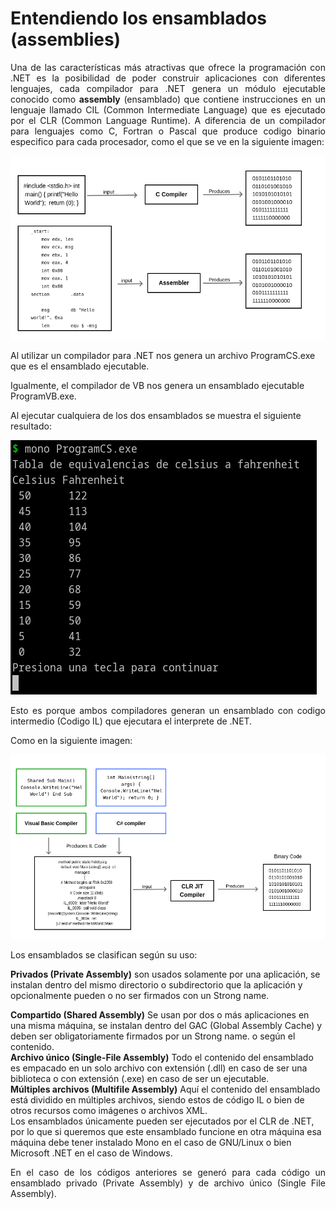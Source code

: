 # Entendiendo los ensamblados (assemblies)

<p align="justify">
Una de las características más atractivas que ofrece la programación con .NET es la posibilidad de poder construir aplicaciones con diferentes lenguajes, cada compilador para .NET genera un módulo ejecutable conocido como <b>assembly</b> (ensamblado) que contiene instrucciones en un lenguaje llamado CIL (Common Intermediate Language) que es ejecutado por el CLR (Common Language Runtime).
A diferencia de un compilador para lenguajes como C, Fortran o Pascal que produce codigo binario especifico para cada procesador, como el que se ve en la siguiente imagen:
</p>
<img src="compilation.png"/>
<p align="justify">

Al utilizar un compilador para .NET nos genera un archivo ProgramCS.exe que es el ensamblado ejecutable.

Igualmente, el compilador de VB nos genera un ensamblado ejecutable ProgramVB.exe.


Al ejecutar cualquiera de los dos ensamblados se muestra el siguiente resultado:
</p>
<img src="output.png">
<p align="justify">
Esto es porque ambos compiladores generan un ensamblado con codigo intermedio (Codigo IL) que ejecutara el interprete de .NET.

Como en la siguiente imagen:
</p>
<img src="compilationdotnet.png"/>
<p align="justify">
Los ensamblados se clasifican según su uso:

<b>Privados (Private Assembly)</b> son usados solamente por una aplicación, se instalan dentro del mismo directorio o subdirectorio que la aplicación y opcionalmente pueden o no ser firmados con un Strong name.

<b>Compartido (Shared Assembly)</b> Se usan por dos o más aplicaciones en una misma máquina, se instalan dentro del GAC (Global Assembly Cache) y deben ser obligatoriamente firmados por un Strong name.
o según el contenido.</br>
<b>Archivo único (Single-File Assembly)</b> Todo el contenido del ensamblado es empacado en un solo archivo con extensión (.dll) en caso de ser una biblioteca o con extensión (.exe) en caso de ser un ejecutable.</br>
<b>Múltiples archivos (Multifile Assembly)</b> Aquí el contenido del ensamblado está dividido en múltiples archivos, siendo estos de código IL o bien de otros recursos como imágenes o archivos XML.</br>
Los ensamblados únicamente pueden ser ejecutados por el CLR de .NET, por lo que si queremos que este ensamblado funcione en otra máquina esa máquina debe tener instalado Mono en el caso de GNU/Linux o bien Microsoft .NET en el caso de Windows.
</p>
<p align="justify">
En el caso de los códigos anteriores se generó para cada código un ensamblado privado (Private Assembly) y de archivo único (Single File Assembly).
</p>
